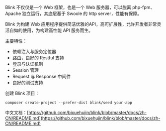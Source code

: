 Blink 不仅仅是一个 Web 框架，也是一个 Web 服务器，可以脱离 php-fpm、Apache 独立运行，其底层基于 Swoole 的 http server，性能有保障。

Blink 为构建 Web 应用程序提供简洁优雅的API，高可扩展性，允许开发者非常灵活自如的使用，为构建高性能 API 服务而生。

主要特性：

- 依赖注入与服务定位器
- 路由，良好的 Restful 支持
- 登录与认证机制
- Session 管理
- Request 与 Response 中间件
- 良好的测试支持

创建 Blink 项目：

```
composer create-project --prefer-dist blink/seed your-app
```

中文文档：[https://github.com/bixuehujin/blink/blob/master/docs/zh-CN/README.md](https://github.com/bixuehujin/blink/blob/master/docs/zh-CN/README.md) 
